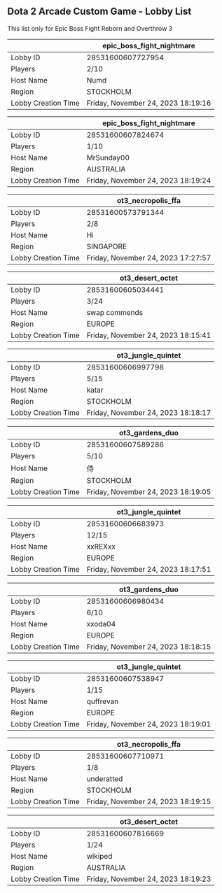 ## Dota 2 Arcade Custom Game - Lobby List

This list only for Epic Boss Fight Reborn and Overthrow 3

|  | epic_boss_fight_nightmare |
| ------ | ------ |
| Lobby ID | 28531600607727954 |
| Players | 2/10 |
| Host Name | Numd |
| Region | STOCKHOLM |
| Lobby Creation Time | Friday, November 24, 2023 18:19:16 |


|  | epic_boss_fight_nightmare |
| ------ | ------ |
| Lobby ID | 28531600607824674 |
| Players | 1/10 |
| Host Name | MrSunday00 |
| Region | AUSTRALIA |
| Lobby Creation Time | Friday, November 24, 2023 18:19:24 |


|  | ot3_necropolis_ffa |
| ------ | ------ |
| Lobby ID | 28531600573791344 |
| Players | 2/8 |
| Host Name | Hi |
| Region | SINGAPORE |
| Lobby Creation Time | Friday, November 24, 2023 17:27:57 |


|  | ot3_desert_octet |
| ------ | ------ |
| Lobby ID | 28531600605034441 |
| Players | 3/24 |
| Host Name | swap commends |
| Region | EUROPE |
| Lobby Creation Time | Friday, November 24, 2023 18:15:41 |


|  | ot3_jungle_quintet |
| ------ | ------ |
| Lobby ID | 28531600606997798 |
| Players | 5/15 |
| Host Name | katar |
| Region | STOCKHOLM |
| Lobby Creation Time | Friday, November 24, 2023 18:18:17 |


|  | ot3_gardens_duo |
| ------ | ------ |
| Lobby ID | 28531600607589286 |
| Players | 5/10 |
| Host Name | 侍 |
| Region | STOCKHOLM |
| Lobby Creation Time | Friday, November 24, 2023 18:19:05 |


|  | ot3_jungle_quintet |
| ------ | ------ |
| Lobby ID | 28531600606683973 |
| Players | 12/15 |
| Host Name | xxREXxx |
| Region | EUROPE |
| Lobby Creation Time | Friday, November 24, 2023 18:17:51 |


|  | ot3_gardens_duo |
| ------ | ------ |
| Lobby ID | 28531600606980434 |
| Players | 6/10 |
| Host Name | xxoda04 |
| Region | EUROPE |
| Lobby Creation Time | Friday, November 24, 2023 18:18:15 |


|  | ot3_jungle_quintet |
| ------ | ------ |
| Lobby ID | 28531600607538947 |
| Players | 1/15 |
| Host Name | quffrevan |
| Region | EUROPE |
| Lobby Creation Time | Friday, November 24, 2023 18:19:01 |


|  | ot3_necropolis_ffa |
| ------ | ------ |
| Lobby ID | 28531600607710971 |
| Players | 1/8 |
| Host Name | underatted |
| Region | STOCKHOLM |
| Lobby Creation Time | Friday, November 24, 2023 18:19:15 |


|  | ot3_desert_octet |
| ------ | ------ |
| Lobby ID | 28531600607816669 |
| Players | 1/24 |
| Host Name | wikiped |
| Region | AUSTRALIA |
| Lobby Creation Time | Friday, November 24, 2023 18:19:23 |


